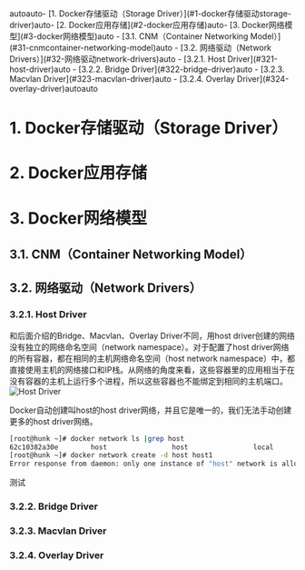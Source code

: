 <!-- TOC -->autoauto- [1. Docker存储驱动（Storage Driver）](#1-docker存储驱动storage-driver)auto- [2. Docker应用存储](#2-docker应用存储)auto- [3. Docker网络模型](#3-docker网络模型)auto    - [3.1. CNM（Container Networking Model）](#31-cnmcontainer-networking-model)auto    - [3.2. 网络驱动（Network Drivers）](#32-网络驱动network-drivers)auto        - [3.2.1. Host Driver](#321-host-driver)auto        - [3.2.2. Bridge Driver](#322-bridge-driver)auto        - [3.2.3. Macvlan Driver](#323-macvlan-driver)auto        - [3.2.4. Overlay Driver](#324-overlay-driver)autoauto<!-- /TOC -->

# 1. Docker存储驱动（Storage Driver）

# 2. Docker应用存储

# 3. Docker网络模型

## 3.1. CNM（Container Networking Model）

## 3.2. 网络驱动（Network Drivers）

### 3.2.1. Host Driver

和后面介绍的Bridge、Macvlan、Overlay Driver不同，用host driver创建的网络没有独立的网络命名空间（network namespace）。对于配置了host driver网络的所有容器，都在相同的主机网络命名空间（host network namespace）中，都直接使用主机的网络接口和IP栈。从网络的角度来看，这些容器里的应用相当于在没有容器的主机上运行多个进程，所以这些容器也不能绑定到相同的主机端口。
![Host Driver](https://success.docker.com/api/images/.%2Frefarch%2Fnetworking%2Fimages%2Fhost-driver.png)


Docker自动创建叫host的host driver网络，并且它是唯一的，我们无法手动创建更多的host driver网络。
```sh
[root@hunk ~]# docker network ls |grep host
62c10382a30e        host                host                local
[root@hunk ~]# docker network create -d host host1
Error response from daemon: only one instance of "host" network is allowed
```

测试

### 3.2.2. Bridge Driver

### 3.2.3. Macvlan Driver

### 3.2.4. Overlay Driver